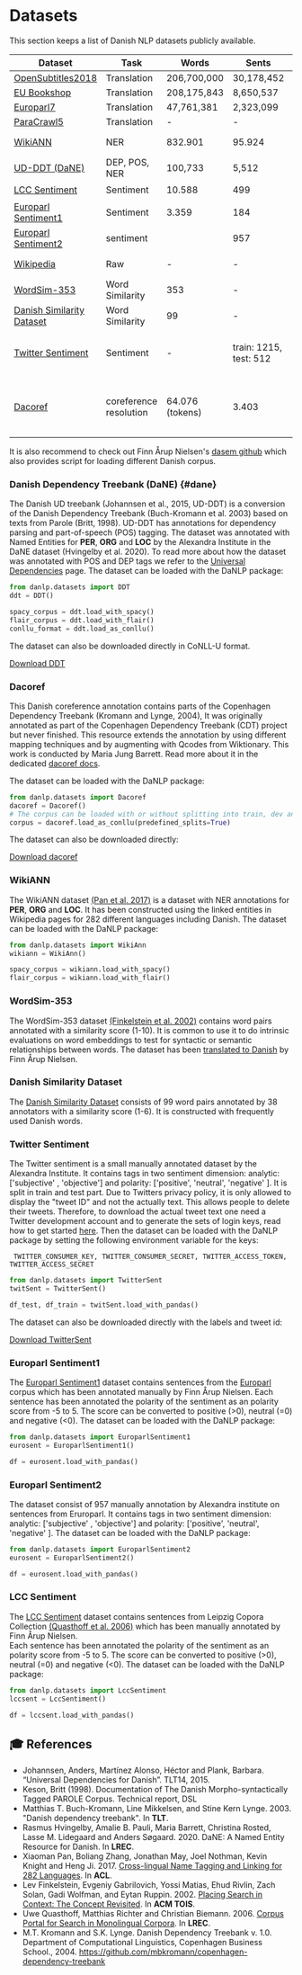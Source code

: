 Datasets
========

This section keeps a list of Danish NLP datasets publicly available. 

| Dataset                                                      | Task                   | Words           | Sents                  | License                                                      | DaNLP |
| ------------------------------------------------------------ | ---------------------- | --------------- | ---------------------- | ------------------------------------------------------------ | ----- |
| [OpenSubtitles2018](<http://opus.nlpl.eu/OpenSubtitles2018.php>) | Translation            | 206,700,000     | 30,178,452             | [None](http://opus.nlpl.eu/OpenSubtitles2018.php)            | ❌     |
| [EU Bookshop](http://opus.nlpl.eu/EUbookshop-v2.php)         | Translation            | 208,175,843     | 8,650,537              | -                                                            | ❌     |
| [Europarl7](http://www.statmt.org/europarl/)                 | Translation            | 47,761,381      | 2,323,099              | [None](http://www.statmt.org/europarl/)                      | ❌     |
| [ParaCrawl5](https://paracrawl.eu/)                          | Translation            | -               | -                      | [CC0](https://paracrawl.eu/releases.html)                    | ❌     |
| [WikiANN](#wikiann)                                          | NER                    | 832.901         | 95.924                 | [ODC-BY 1.0](http://nlp.cs.rpi.edu/wikiann/)                 | ✔️     |
| [UD-DDT (DaNE)](#dane)                                       | DEP, POS, NER          | 100,733         | 5,512                  | [CC BY-SA 4.0](https://github.com/UniversalDependencies/UD_Danish-DDT/blob/master/README.md) | ✔️     |
| [LCC Sentiment](#lcc-sentiment)                              | Sentiment              | 10.588          | 499                    | [CC BY](https://github.com/fnielsen/lcc-sentiment/blob/master/LICENSE) | ✔️     |
| [Europarl Sentiment1](#europarl-sentiment1)                  | Sentiment              | 3.359           | 184                    | None                                                         | ✔️     |
| [Europarl Sentiment2](#europarl-sentiment2)                  | sentiment              |                 | 957                    | CC BY-SA 4.0                                                 | ✔️     |
| [Wikipedia](https://dumps.wikimedia.org/dawiki/latest/)      | Raw                    | -               | -                      | [CC BY-SA 3.0](https://dumps.wikimedia.org/legal.html)       | ❌     |
| [WordSim-353](#wordsim-353)                                  | Word Similarity        | 353             | -                      | [CC BY 4.0](https://github.com/fnielsen/dasem/blob/master/dasem/data/wordsim353-da/LICENSE) | ✔️     |
| [Danish Similarity Dataset](#danish-similarity-dataset)      | Word Similarity        | 99              | -                      | [CC BY 4.0](https://github.com/fnielsen/dasem/blob/master/dasem/data/wordsim353-da/LICENSE) | ✔️     |
| [Twitter Sentiment](#twitter-sentiment)                      | Sentiment              | -               | train: 1215, test: 512 | Twitter privacy policy applies                               | ✔️     |
| [Dacoref](https://github.com/alexandrainst/danlp/blob/master/docs/datasets.md#dacoref) | coreference resolution | 64.076 (tokens) | 3.403                  | GNU Public License version 2                                 | ✔️     |

It is also recommend to check out Finn Årup Nielsen's [dasem github](https://github.com/fnielsen/dasem) which also provides script for loading different Danish corpus. 

### Danish Dependency Treebank (DaNE) {#dane}

The Danish UD treebank (Johannsen et al., 2015, UD-DDT) is a
conversion of the Danish Dependency Treebank (Buch-Kromann et
al. 2003) based on texts from Parole (Britt, 1998).
UD-DDT has annotations for dependency parsing and part-of-speech (POS) tagging. 
The dataset was annotated with Named Entities for **PER**, **ORG** and **LOC** 
by the Alexandra Institute in the DaNE dataset (Hvingelby et al. 2020).
To read more about how the dataset was annotated with POS and DEP tags we refer to the
[Universal Dependencies](https://github.com/UniversalDependencies/UD_Danish-DDT/blob/master/README.md) page.
The dataset can be loaded with the DaNLP package:

```python
from danlp.datasets import DDT
ddt = DDT()

spacy_corpus = ddt.load_with_spacy()
flair_corpus = ddt.load_with_flair()
conllu_format = ddt.load_as_conllu()
```

The dataset can also be downloaded directly in CoNLL-U format.

[Download DDT](https://danlp.alexandra.dk/304bd159d5de/datasets/ddt.zip) 

### Dacoref

This Danish coreference annotation contains parts of the Copenhagen Dependency Treebank  (Kromann and Lynge, 2004), It was originally annotated as part of the Copenhagen Dependency Treebank (CDT) project but never finished. This resource extends the annotation by using different mapping techniques and by augmenting with Qcodes from Wiktionary. This work is conducted by Maria Jung Barrett. Read more about it in the dedicated [dacoref docs](dacoref_docs.md).

The dataset can be loaded with the DaNLP package:

```python
from danlp.datasets import Dacoref
dacoref = Dacoref()
# The corpus can be loaded with or without splitting into train, dev and test in a list in that order
corpus = dacoref.load_as_conllu(predefined_splits=True) 
```

The dataset can also be downloaded directly:

[Download dacoref](http://danlp-downloads.alexandra.dk/datasets/dacoref.zip) 

### WikiANN
The WikiANN dataset [(Pan et al. 2017)](https://aclweb.org/anthology/P17-1178) is a dataset with NER annotations 
for **PER**, **ORG** and **LOC**. It has been constructed using the linked entities in Wikipedia pages for 282 different
languages including Danish. The dataset can be loaded with the DaNLP package: 

```python
from danlp.datasets import WikiAnn
wikiann = WikiAnn()

spacy_corpus = wikiann.load_with_spacy()
flair_corpus = wikiann.load_with_flair()
```

### WordSim-353
The WordSim-353 dataset [(Finkelstein et al. 2002)](http://www.cs.technion.ac.il/~gabr/papers/tois_context.pdf) 
contains word pairs annotated with a similarity score (1-10). It is common to use it to do intrinsic evaluations 
on word embeddings to test for syntactic or semantic relationships between words. The dataset has been 
[translated to Danish](https://github.com/fnielsen/dasem/tree/master/dasem/data/wordsim353-da) by Finn Årup Nielsen.

### Danish Similarity Dataset
The [Danish Similarity Dataset](https://github.com/kuhumcst/Danish-Similarity-Dataset) 
consists of 99 word pairs annotated by 38 annotators with a similarity score (1-6).
It is constructed with frequently used Danish words.

### Twitter Sentiment

The Twitter sentiment is a small manually annotated dataset by the Alexandra Institute. It contains tags in two sentiment dimension: analytic: ['subjective' , 'objective'] and polarity: ['positive', 'neutral', 'negative' ]. It is split in train and test part. Due to Twitters privacy policy, it is only allowed to display the "tweet ID" and not the actually text. This allows people to delete their tweets. Therefore, to download the actual tweet text one need a Twitter development account and to generate the sets of login keys, read how to get started [here](https://python-twitter.readthedocs.io/en/latest/getting_started.html). Then the dataset can be loaded with the DaNLP package by setting the following environment variable for the keys:

``` TWITTER_CONSUMER_KEY, TWITTER_CONSUMER_SECRET, TWITTER_ACCESS_TOKEN, TWITTER_ACCESS_SECRET```

```python
from danlp.datasets import TwitterSent
twitSent = TwitterSent()

df_test, df_train = twitSent.load_with_pandas()
```

The dataset can also be downloaded directly with the labels and tweet id:

[Download TwitterSent](https://danlp.alexandra.dk/304bd159d5de/datasets/twitter.sentiment.zip) 

### Europarl Sentiment1

The [Europarl Sentiment1](https://github.com/fnielsen/europarl-da-sentiment) dataset contains sentences from 
the [Europarl](http://www.statmt.org/europarl/) corpus which has been annotated manually by Finn Årup Nielsen.
Each sentence has been annotated the polarity of the sentiment as an polarity score from -5 to 5. 
The score can be converted to positive (>0), neutral (=0) and negative (<0). 
The dataset can be loaded with the DaNLP package:

```python
from danlp.datasets import EuroparlSentiment1
eurosent = EuroparlSentiment1()

df = eurosent.load_with_pandas()
```

### Europarl Sentiment2

The dataset consist of  957 manually annotation by Alexandra institute on sentences from Eruroparl. It contains tags in two sentiment dimension: analytic: ['subjective' , 'objective'] and polarity: ['positive', 'neutral', 'negative' ]. 
The dataset can be loaded with the DaNLP package:

```python
from danlp.datasets import EuroparlSentiment2
eurosent = EuroparlSentiment2()

df = eurosent.load_with_pandas()
```

### LCC Sentiment

The [LCC Sentiment](https://github.com/fnielsen/lcc-sentiment) dataset contains sentences from Leipzig Copora Collection [(Quasthoff et al. 2006)](https://www.aclweb.org/anthology/L06-1396/) 
which has been manually annotated by Finn Årup Nielsen.  
Each sentence has been annotated the polarity of the sentiment as an polarity score from -5 to 5.
The score can be converted to positive (>0), neutral (=0) and negative (<0).
The dataset can be loaded with the DaNLP package:
```python
from danlp.datasets import LccSentiment
lccsent = LccSentiment()

df = lccsent.load_with_pandas()
```


## 🎓 References
- Johannsen, Anders, Martínez Alonso, Héctor and Plank, Barbara. “Universal Dependencies for Danish”. TLT14, 2015.
- Keson, Britt (1998). Documentation of The Danish Morpho-syntactically Tagged PAROLE Corpus. Technical report, DSL
- Matthias T. Buch-Kromann, Line Mikkelsen, and Stine Kern Lynge. 2003. "Danish dependency treebank". In **TLT**.
- Rasmus Hvingelby, Amalie B. Pauli, Maria Barrett, Christina Rosted, Lasse M. Lidegaard and Anders Søgaard. 2020. DaNE: A Named Entity Resource for Danish. In **LREC**.
- Xiaoman Pan, Boliang Zhang, Jonathan May, Joel Nothman, Kevin Knight and Heng Ji. 2017. [Cross-lingual Name Tagging and Linking for 282 Languages](https://aclweb.org/anthology/P17-1178). In **ACL**.
- Lev Finkelstein, Evgeniy Gabrilovich, Yossi Matias, Ehud Rivlin, Zach Solan, Gadi Wolfman, and Eytan Ruppin. 2002. [Placing Search in Context: The Concept Revisited](http://www.cs.technion.ac.il/~gabr/papers/tois_context.pdf). In  **ACM TOIS**.
- Uwe Quasthoff, Matthias Richter and Christian Biemann. 2006. [Corpus Portal for Search in Monolingual Corpora](https://www.aclweb.org/anthology/L06-1396/). In **LREC**.
-  M.T. Kromann and S.K. Lynge. Danish Dependency Treebank v. 1.0. Department of Computational Linguistics, Copenhagen Business School., 2004. https://github.com/mbkromann/copenhagen-dependency-treebank
